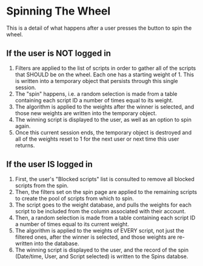 # Spinning The Wheel
This is a detail of what happens after a user presses the button to spin the wheel.

## If the user is NOT logged in
 1. Filters are applied to the list of scripts in order to gather all of the scripts that SHOULD be on the wheel. Each one has a starting weight of 1. This is written into a temporary object that persists through this single session.
 2. The "spin" happens, i.e. a random selection is made from a table containing each script ID a number of times equal to its weight.
 3. The algorithm is applied to the weights after the winner is selected, and those new weights are written into the temporary object.
 4. The winning script is displayed to the user, as well as an option to spin again.
 5. Once this current session ends, the temporary object is destroyed and all of the weights reset to 1 for the next user or next time this user returns.

## If the user IS logged in
1. First, the user's "Blocked scripts" list is consulted to remove all blocked scripts from the spin.
2. Then, the filters set on the spin page are applied to the remaining scripts to create the pool of scripts from which to spin.
3. The script goes to the weight database, and pulls the weights for each script to be included from the column associated with their account.
4. Then, a random selection is made from a table containing each script ID a number of times equal to its current weight.
5. The algorithm is applied to the weights of EVERY script, not just the filtered ones, after the winner is selected, and those weights are re-written into the database.
6. The winning script is displayed to the user, and the record of the spin (Date/time, User, and Script selected) is written to the Spins databse.
